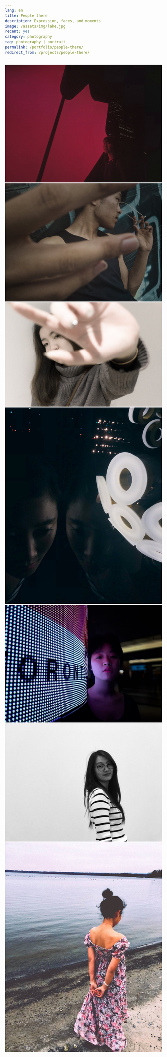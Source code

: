 ```yaml
---
lang: en
title: People there
description: Expression, faces, and moments
image: /assets/img/lake.jpg
recent: yes
category: photography
tag: photography | portrait
permalink: /portfolio/people-there/
redirect_from: /projects/people-there/
---
```


<div class="row">
	<div class="4u 12u$(small)">
        <span class="image fit"><img src="/assets/img/maple.jpg" alt="Maple" /></span>
        <span class="image fit"><img src="/assets/img/michael.jpg" alt="Michael" /></span>
        <span class="image fit"><img src="/assets/img/angle.jpg" alt="Angle" /></span>
    </div>
    <div class="4u 12u$(small)">
        <span class="image fit"><img src="/assets/img/light-mirror.jpg" alt="Light mirror" /></span>
        <span class="image fit"><img src="/assets/img/train-station.jpg" alt="Train station" /></span>
    </div>
    <div class="4u$ 12u$(small)">
        <span class="image fit"><img src="/assets/img/there.jpg" alt="There" /></span>
        <span class="image fit"><img src="/assets/img/lake.jpg" alt="Lake" /></span>
    </div>
</div>
